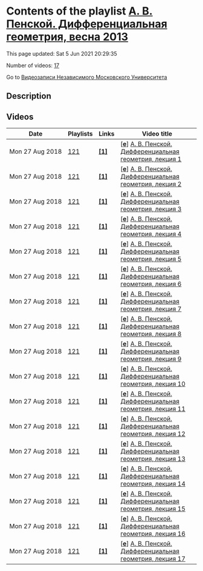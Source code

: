 # Contents of the playlist [А. В. Пенской. Дифференциальная геометрия, весна 2013](https://www.youtube.com/playlist?list=PLp9ABVh6_x4EgWrobfoGKPeUag9esSvSE)

This page updated: Sat 5 Jun 2021 20:29:35

Number of videos: [17](#videos)

Go to [Видеозаписи Независимого Московского Университета](../README.md)

## Description



## Videos

|Date|Playlists|Links|Video title|
|---|---|---|---|
| Mon&nbsp;27&nbsp;Aug&nbsp;2018 | [121](../playlists/121 "А. В. Пенской. Дифференциальная геометрия, весна 2013") | [**[1]**](http://ium.mccme.ru/s13/difgem.html) | [[**e**](https://studio.youtube.com/video/JwlittoemSA/edit "Edit")] [А. В. Пенской. Дифференциальная геометрия, лекция 1](https://www.youtube.com/watch?v=JwlittoemSA&list=PLp9ABVh6_x4EgWrobfoGKPeUag9esSvSE "Спецкурс НМУ.&#013;11 февраля 2013 г. 11:00, НМУ 304 (Большой Власьевский пер., 11)&#013;http://ium.mccme.ru/s13/difgem.html") |
| Mon&nbsp;27&nbsp;Aug&nbsp;2018 | [121](../playlists/121 "А. В. Пенской. Дифференциальная геометрия, весна 2013") | [**[1]**](http://ium.mccme.ru/s13/difgem.html) | [[**e**](https://studio.youtube.com/video/SUWcVO1_Dgk/edit "Edit")] [А. В. Пенской. Дифференциальная геометрия, лекция 2](https://www.youtube.com/watch?v=SUWcVO1_Dgk&list=PLp9ABVh6_x4EgWrobfoGKPeUag9esSvSE "Спецкурс НМУ.&#013;18 февраля 2013 г. 11:00, НМУ 304 (Большой Власьевский пер., 11)&#013;http://ium.mccme.ru/s13/difgem.html") |
| Mon&nbsp;27&nbsp;Aug&nbsp;2018 | [121](../playlists/121 "А. В. Пенской. Дифференциальная геометрия, весна 2013") | [**[1]**](http://ium.mccme.ru/s13/difgem.html) | [[**e**](https://studio.youtube.com/video/rXAMLQgf9s4/edit "Edit")] [А. В. Пенской. Дифференциальная геометрия, лекция 3](https://www.youtube.com/watch?v=rXAMLQgf9s4&list=PLp9ABVh6_x4EgWrobfoGKPeUag9esSvSE "Спецкурс НМУ.&#013;25 февраля 2013 г. 11:00, НМУ 304 (Большой Власьевский пер., 11)&#013;http://ium.mccme.ru/s13/difgem.html") |
| Mon&nbsp;27&nbsp;Aug&nbsp;2018 | [121](../playlists/121 "А. В. Пенской. Дифференциальная геометрия, весна 2013") | [**[1]**](http://ium.mccme.ru/s13/difgem.html) | [[**e**](https://studio.youtube.com/video/U-bMinEqcBU/edit "Edit")] [А. В. Пенской. Дифференциальная геометрия, лекция 4](https://www.youtube.com/watch?v=U-bMinEqcBU&list=PLp9ABVh6_x4EgWrobfoGKPeUag9esSvSE "Спецкурс НМУ.&#013;4 марта 2013 г. 11:00, НМУ 304 (Большой Власьевский пер., 11)&#013;http://ium.mccme.ru/s13/difgem.html") |
| Mon&nbsp;27&nbsp;Aug&nbsp;2018 | [121](../playlists/121 "А. В. Пенской. Дифференциальная геометрия, весна 2013") | [**[1]**](http://ium.mccme.ru/s13/difgem.html) | [[**e**](https://studio.youtube.com/video/RCI_B4BCWSc/edit "Edit")] [А. В. Пенской. Дифференциальная геометрия, лекция 5](https://www.youtube.com/watch?v=RCI_B4BCWSc&list=PLp9ABVh6_x4EgWrobfoGKPeUag9esSvSE "Спецкурс НМУ.&#013;11 марта 2013 г. 11:00, НМУ 304 (Большой Власьевский пер., 11)&#013;http://ium.mccme.ru/s13/difgem.html") |
| Mon&nbsp;27&nbsp;Aug&nbsp;2018 | [121](../playlists/121 "А. В. Пенской. Дифференциальная геометрия, весна 2013") | [**[1]**](http://ium.mccme.ru/s13/difgem.html) | [[**e**](https://studio.youtube.com/video/Y2s22MqTcVs/edit "Edit")] [А. В. Пенской. Дифференциальная геометрия, лекция 6](https://www.youtube.com/watch?v=Y2s22MqTcVs&list=PLp9ABVh6_x4EgWrobfoGKPeUag9esSvSE "Спецкурс НМУ.&#013;18 марта 2013 г. 11:00, НМУ 304 (Большой Власьевский пер., 11)&#013;http://ium.mccme.ru/s13/difgem.html") |
| Mon&nbsp;27&nbsp;Aug&nbsp;2018 | [121](../playlists/121 "А. В. Пенской. Дифференциальная геометрия, весна 2013") | [**[1]**](http://ium.mccme.ru/s13/difgem.html) | [[**e**](https://studio.youtube.com/video/JKsN2i5qLjQ/edit "Edit")] [А. В. Пенской. Дифференциальная геометрия, лекция 7](https://www.youtube.com/watch?v=JKsN2i5qLjQ&list=PLp9ABVh6_x4EgWrobfoGKPeUag9esSvSE "Спецкурс НМУ.&#013;25 марта 2013 г. 11:00, НМУ 304 (Большой Власьевский пер., 11)&#013;http://ium.mccme.ru/s13/difgem.html") |
| Mon&nbsp;27&nbsp;Aug&nbsp;2018 | [121](../playlists/121 "А. В. Пенской. Дифференциальная геометрия, весна 2013") | [**[1]**](http://ium.mccme.ru/s13/difgem.html) | [[**e**](https://studio.youtube.com/video/FyvQByYTCuY/edit "Edit")] [А. В. Пенской. Дифференциальная геометрия, лекция 8](https://www.youtube.com/watch?v=FyvQByYTCuY&list=PLp9ABVh6_x4EgWrobfoGKPeUag9esSvSE "Спецкурс НМУ.&#013;1 апреля 2013 г. 11:00, НМУ 304 (Большой Власьевский пер., 11)&#013;http://ium.mccme.ru/s13/difgem.html") |
| Mon&nbsp;27&nbsp;Aug&nbsp;2018 | [121](../playlists/121 "А. В. Пенской. Дифференциальная геометрия, весна 2013") | [**[1]**](http://ium.mccme.ru/s13/difgem.html) | [[**e**](https://studio.youtube.com/video/xhrpJPcHAZE/edit "Edit")] [А. В. Пенской. Дифференциальная геометрия, лекция 9](https://www.youtube.com/watch?v=xhrpJPcHAZE&list=PLp9ABVh6_x4EgWrobfoGKPeUag9esSvSE "Спецкурс НМУ.&#013;8 апреля 2013 г. 11:00, НМУ 304 (Большой Власьевский пер., 11)&#013;http://ium.mccme.ru/s13/difgem.html") |
| Mon&nbsp;27&nbsp;Aug&nbsp;2018 | [121](../playlists/121 "А. В. Пенской. Дифференциальная геометрия, весна 2013") | [**[1]**](http://ium.mccme.ru/s13/difgem.html) | [[**e**](https://studio.youtube.com/video/uKZ-s-EYIyM/edit "Edit")] [А. В. Пенской. Дифференциальная геометрия, лекция 10](https://www.youtube.com/watch?v=uKZ-s-EYIyM&list=PLp9ABVh6_x4EgWrobfoGKPeUag9esSvSE "Спецкурс НМУ.&#013;15 апреля 2013 г. 11:00, НМУ 304 (Большой Власьевский пер., 11)&#013;http://ium.mccme.ru/s13/difgem.html") |
| Mon&nbsp;27&nbsp;Aug&nbsp;2018 | [121](../playlists/121 "А. В. Пенской. Дифференциальная геометрия, весна 2013") | [**[1]**](http://ium.mccme.ru/s13/difgem.html) | [[**e**](https://studio.youtube.com/video/ozCV_Rw_VqM/edit "Edit")] [А. В. Пенской. Дифференциальная геометрия, лекция 11](https://www.youtube.com/watch?v=ozCV_Rw_VqM&list=PLp9ABVh6_x4EgWrobfoGKPeUag9esSvSE "Спецкурс НМУ.&#013;29 апреля 2013 г. 11:00, НМУ 304 (Большой Власьевский пер., 11)&#013;http://ium.mccme.ru/s13/difgem.html") |
| Mon&nbsp;27&nbsp;Aug&nbsp;2018 | [121](../playlists/121 "А. В. Пенской. Дифференциальная геометрия, весна 2013") | [**[1]**](http://ium.mccme.ru/s13/difgem.html) | [[**e**](https://studio.youtube.com/video/e0-23iDMVnw/edit "Edit")] [А. В. Пенской. Дифференциальная геометрия, лекция 12](https://www.youtube.com/watch?v=e0-23iDMVnw&list=PLp9ABVh6_x4EgWrobfoGKPeUag9esSvSE "Спецкурс НМУ.&#013;13 мая 2013 г. 11:00, НМУ 304 (Большой Власьевский пер., 11)&#013;http://ium.mccme.ru/s13/difgem.html") |
| Mon&nbsp;27&nbsp;Aug&nbsp;2018 | [121](../playlists/121 "А. В. Пенской. Дифференциальная геометрия, весна 2013") | [**[1]**](http://ium.mccme.ru/s13/difgem.html) | [[**e**](https://studio.youtube.com/video/ByHAwbIh0dw/edit "Edit")] [А. В. Пенской. Дифференциальная геометрия, лекция 13](https://www.youtube.com/watch?v=ByHAwbIh0dw&list=PLp9ABVh6_x4EgWrobfoGKPeUag9esSvSE "Спецкурс НМУ.&#013;20 мая 2013 г. 11:00, НМУ 304 (Большой Власьевский пер., 11)&#013;http://ium.mccme.ru/s13/difgem.html") |
| Mon&nbsp;27&nbsp;Aug&nbsp;2018 | [121](../playlists/121 "А. В. Пенской. Дифференциальная геометрия, весна 2013") | [**[1]**](http://ium.mccme.ru/s13/difgem.html) | [[**e**](https://studio.youtube.com/video/EhcQPons1TE/edit "Edit")] [А. В. Пенской. Дифференциальная геометрия, лекция 14](https://www.youtube.com/watch?v=EhcQPons1TE&list=PLp9ABVh6_x4EgWrobfoGKPeUag9esSvSE "Спецкурс НМУ.&#013;27 мая 2013 г. 11:00, НМУ 304 (Большой Власьевский пер., 11)&#013;http://ium.mccme.ru/s13/difgem.html") |
| Mon&nbsp;27&nbsp;Aug&nbsp;2018 | [121](../playlists/121 "А. В. Пенской. Дифференциальная геометрия, весна 2013") | [**[1]**](http://ium.mccme.ru/s13/difgem.html) | [[**e**](https://studio.youtube.com/video/IlcfXvUkqao/edit "Edit")] [А. В. Пенской. Дифференциальная геометрия, лекция 15](https://www.youtube.com/watch?v=IlcfXvUkqao&list=PLp9ABVh6_x4EgWrobfoGKPeUag9esSvSE "Спецкурс НМУ.&#013;3 июня 2013 г. 11:00, НМУ 304 (Большой Власьевский пер., 11)&#013;http://ium.mccme.ru/s13/difgem.html") |
| Mon&nbsp;27&nbsp;Aug&nbsp;2018 | [121](../playlists/121 "А. В. Пенской. Дифференциальная геометрия, весна 2013") | [**[1]**](http://ium.mccme.ru/s13/difgem.html) | [[**e**](https://studio.youtube.com/video/xGWdyn2D2to/edit "Edit")] [А. В. Пенской. Дифференциальная геометрия, лекция 16](https://www.youtube.com/watch?v=xGWdyn2D2to&list=PLp9ABVh6_x4EgWrobfoGKPeUag9esSvSE "Спецкурс НМУ.&#013;10 июня 2013 г. 11:00, НМУ 304 (Большой Власьевский пер., 11)&#013;http://ium.mccme.ru/s13/difgem.html") |
| Mon&nbsp;27&nbsp;Aug&nbsp;2018 | [121](../playlists/121 "А. В. Пенской. Дифференциальная геометрия, весна 2013") | [**[1]**](http://ium.mccme.ru/s13/difgem.html) | [[**e**](https://studio.youtube.com/video/TrWReqNd0Uo/edit "Edit")] [А. В. Пенской. Дифференциальная геометрия, лекция 17](https://www.youtube.com/watch?v=TrWReqNd0Uo&list=PLp9ABVh6_x4EgWrobfoGKPeUag9esSvSE "Спецкурс НМУ.&#013;17 июня 2013 г. 11:00, НМУ 304 (Большой Власьевский пер., 11)&#013;http://ium.mccme.ru/s13/difgem.html") |
